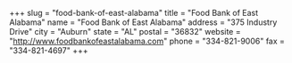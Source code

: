 +++
slug = "food-bank-of-east-alabama"
title = "Food Bank of East Alabama"
name = "Food Bank of East Alabama"
address = "375 Industry Drive"
city = "Auburn"
state = "AL"
postal = "36832"
website = "http://www.foodbankofeastalabama.com"
phone = "334-821-9006"
fax = "334-821-4697"
+++
